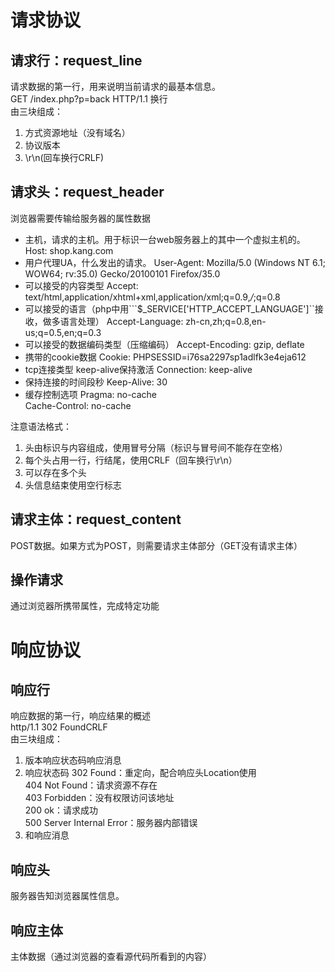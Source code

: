 # 请求协议
## 请求行：request_line
请求数据的第一行，用来说明当前请求的最基本信息。  
GET	/index.php?p=back HTTP/1.1 换行  
由三块组成：  
1. 方式资源地址（没有域名）
1. 协议版本
1. \r\n(回车换行CRLF)

## 请求头：request_header
浏览器需要传输给服务器的属性数据  
- 主机，请求的主机。用于标识一台web服务器上的其中一个虚拟主机的。
Host: shop.kang.com
- 用户代理UA，什么发出的请求。
User-Agent: Mozilla/5.0 (Windows NT 6.1; WOW64; rv:35.0) Gecko/20100101 Firefox/35.0
- 可以接受的内容类型
Accept: text/html,application/xhtml+xml,application/xml;q=0.9,*/*;q=0.8
- 可以接受的语言（php中用```$_SERVICE['HTTP_ACCEPT_LANGUAGE']``接收，做多语言处理）
Accept-Language: zh-cn,zh;q=0.8,en-us;q=0.5,en;q=0.3
- 可以接受的数据编码类型（压缩编码）
Accept-Encoding: gzip, deflate
- 携带的cookie数据
Cookie: PHPSESSID=i76sa2297sp1adlfk3e4eja612
- tcp连接类型 keep-alive保持激活
Connection: keep-alive
- 保持连接的时间段秒
Keep-Alive: 30 
- 缓存控制选项
Pragma: no-cache  
Cache-Control: no-cache

注意语法格式：
1. 头由标识与内容组成，使用冒号分隔（标识与冒号间不能存在空格）
1. 每个头占用一行，行结尾，使用CRLF（回车换行\r\n）
1. 可以存在多个头
1. 头信息结束使用空行标志

## 请求主体：request_content
POST数据。如果方式为POST，则需要请求主体部分（GET没有请求主体）

## 操作请求
通过浏览器所携带属性，完成特定功能

# 响应协议
## 响应行
响应数据的第一行，响应结果的概述  
http/1.1 302 FoundCRLF  
由三块组成：
1. 版本响应状态码响应消息
1. 响应状态码
302 Found：重定向，配合响应头Location使用  
404 Not Found：请求资源不存在  
403 Forbidden：没有权限访问该地址  
200 ok：请求成功  
500 Server Internal Error：服务器内部错误  
1. 和响应消息

## 响应头
服务器告知浏览器属性信息。

## 响应主体
主体数据（通过浏览器的查看源代码所看到的内容）



